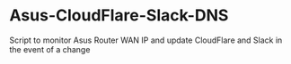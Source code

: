 # Asus-CloudFlare-Slack-DNS
Script to monitor Asus Router WAN IP and update CloudFlare and Slack in the event of a change
